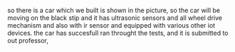 so there is a car which we built is shown in the picture,
so the car will be moving on the black stip and it has ultrasonic sensors and all wheel drive mechanism and also with ir sensor and equipped with various other iot devices.
the car has succesfull ran throught the tests, and it is submitted to out professor,
